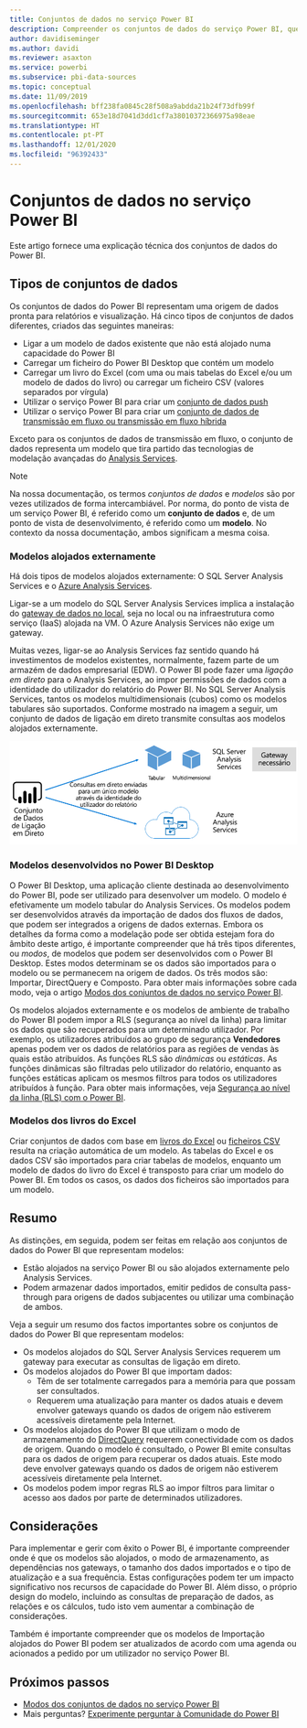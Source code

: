 ```yaml
---
title: Conjuntos de dados no serviço Power BI
description: Compreender os conjuntos de dados do serviço Power BI, que representam uma origem de dados pronta para relatórios e visualização.
author: davidiseminger
ms.author: davidi
ms.reviewer: asaxton
ms.service: powerbi
ms.subservice: pbi-data-sources
ms.topic: conceptual
ms.date: 11/09/2019
ms.openlocfilehash: bff238fa0845c28f508a9abdda21b24f73dfb99f
ms.sourcegitcommit: 653e18d7041d3dd1cf7a38010372366975a98eae
ms.translationtype: HT
ms.contentlocale: pt-PT
ms.lasthandoff: 12/01/2020
ms.locfileid: "96392433"
---
```

# <a name="datasets-in-the-power-bi-service"></a>Conjuntos de dados no serviço Power BI

Este artigo fornece uma explicação técnica dos conjuntos de dados do Power BI.

## <a name="dataset-types"></a>Tipos de conjuntos de dados

Os conjuntos de dados do Power BI representam uma origem de dados pronta para relatórios e visualização. Há cinco tipos de conjuntos de dados diferentes, criados das seguintes maneiras:

- Ligar a um modelo de dados existente que não está alojado numa capacidade do Power BI
- Carregar um ficheiro do Power BI Desktop que contém um modelo
- Carregar um livro do Excel (com uma ou mais tabelas do Excel e/ou um modelo de dados do livro) ou carregar um ficheiro CSV (valores separados por vírgula)
- Utilizar o serviço Power BI para criar um [conjunto de dados push](../developer/automation/walkthrough-push-data.md)
- Utilizar o serviço Power BI para criar um [conjunto de dados de transmissão em fluxo ou transmissão em fluxo híbrida](service-real-time-streaming.md)

Exceto para os conjuntos de dados de transmissão em fluxo, o conjunto de dados representa um modelo que tira partido das tecnologias de modelação avançadas do [Analysis Services](/analysis-services/analysis-services-overview).

> [!NOTE]
> Na nossa documentação, os termos _conjuntos de dados_ e _modelos_ são por vezes utilizados de forma intercambiável. Por norma, do ponto de vista de um serviço Power BI, é referido como um **conjunto de dados** e, de um ponto de vista de desenvolvimento, é referido como um **modelo**. No contexto da nossa documentação, ambos significam a mesma coisa.

### <a name="external-hosted-models"></a>Modelos alojados externamente

Há dois tipos de modelos alojados externamente: O SQL Server Analysis Services e o [Azure Analysis Services](/azure/analysis-services/analysis-services-overview).

Ligar-se a um modelo do SQL Server Analysis Services implica a instalação do [gateway de dados no local](service-gateway-onprem.md), seja no local ou na infraestrutura como serviço (IaaS) alojada na VM. O Azure Analysis Services não exige um gateway.

Muitas vezes, ligar-se ao Analysis Services faz sentido quando há investimentos de modelos existentes, normalmente, fazem parte de um armazém de dados empresarial (EDW). O Power BI pode fazer uma _ligação em direto_ para o Analysis Services, ao impor permissões de dados com a identidade do utilizador do relatório do Power BI. No SQL Server Analysis Services, tantos os modelos multidimensionais (cubos) como os modelos tabulares são suportados. Conforme mostrado na imagem a seguir, um conjunto de dados de ligação em direto transmite consultas aos modelos alojados externamente.

![Um conjunto de dados de Ligação em Direto transmite consultas ativos a um modelo alojado externamente](media/service-datasets-understand/live-connection-dataset.png)

### <a name="power-bi-desktop-developed-models"></a>Modelos desenvolvidos no Power BI Desktop

O Power BI Desktop, uma aplicação cliente destinada ao desenvolvimento do Power BI, pode ser utilizado para desenvolver um modelo. O modelo é efetivamente um modelo tabular do Analysis Services. Os modelos podem ser desenvolvidos através da importação de dados dos fluxos de dados, que podem ser integrados a origens de dados externas. Embora os detalhes da forma como a modelação pode ser obtida estejam fora do âmbito deste artigo, é importante compreender que há três tipos diferentes, ou _modos_, de modelos que podem ser desenvolvidos com o Power BI Desktop. Estes modos determinam se os dados são importados para o modelo ou se permanecem na origem de dados. Os três modos são: Importar, DirectQuery e Composto. Para obter mais informações sobre cada modo, veja o artigo [Modos dos conjuntos de dados no serviço Power BI](service-dataset-modes-understand.md).

Os modelos alojados externamente e os modelos de ambiente de trabalho do Power BI podem impor a RLS (segurança ao nível da linha) para limitar os dados que são recuperados para um determinado utilizador. Por exemplo, os utilizadores atribuídos ao grupo de segurança **Vendedores** apenas podem ver os dados de relatórios para as regiões de vendas às quais estão atribuídos. As funções RLS são _dinâmicas_ ou _estáticas_. As funções dinâmicas são filtradas pelo utilizador do relatório, enquanto as funções estáticas aplicam os mesmos filtros para todos os utilizadores atribuídos à função. Para obter mais informações, veja [Segurança ao nível da linha (RLS) com o Power BI](../admin/service-admin-rls.md).

### <a name="excel-workbook-models"></a>Modelos dos livros do Excel

Criar conjuntos de dados com base em [livros do Excel](service-excel-workbook-files.md) ou [ficheiros CSV](service-comma-separated-value-files.md) resulta na criação automática de um modelo. As tabelas do Excel e os dados CSV são importados para criar tabelas de modelos, enquanto um modelo de dados do livro do Excel é transposto para criar um modelo do Power BI. Em todos os casos, os dados dos ficheiros são importados para um modelo.

## <a name="summary"></a>Resumo

As distinções, em seguida, podem ser feitas em relação aos conjuntos de dados do Power BI que representam modelos:

- Estão alojados na serviço Power BI ou são alojados externamente pelo Analysis Services.
- Podem armazenar dados importados, emitir pedidos de consulta pass-through para origens de dados subjacentes ou utilizar uma combinação de ambos.

Veja a seguir um resumo dos factos importantes sobre os conjuntos de dados do Power BI que representam modelos:

- Os modelos alojados do SQL Server Analysis Services requerem um gateway para executar as consultas de ligação em direto.
- Os modelos alojados do Power BI que importam dados:
  - Têm de ser totalmente carregados para a memória para que possam ser consultados.
  - Requerem uma atualização para manter os dados atuais e devem envolver gateways quando os dados de origem não estiverem acessíveis diretamente pela Internet.
- Os modelos alojados do Power BI que utilizam o modo de armazenamento do [DirectQuery](desktop-directquery-about.md) requerem conectividade com os dados de origem. Quando o modelo é consultado, o Power BI emite consultas para os dados de origem para recuperar os dados atuais. Este modo deve envolver gateways quando os dados de origem não estiverem acessíveis diretamente pela Internet.
- Os modelos podem impor regras RLS ao impor filtros para limitar o acesso aos dados por parte de determinados utilizadores.

## <a name="considerations"></a>Considerações

Para implementar e gerir com êxito o Power BI, é importante compreender onde é que os modelos são alojados, o modo de armazenamento, as dependências nos gateways, o tamanho dos dados importados e o tipo de atualização e a sua frequência. Estas configurações podem ter um impacto significativo nos recursos de capacidade do Power BI. Além disso, o próprio design do modelo, incluindo as consultas de preparação de dados, as relações e os cálculos, tudo isto vem aumentar a combinação de considerações.

Também é importante compreender que os modelos de Importação alojados do Power BI podem ser atualizados de acordo com uma agenda ou acionados a pedido por um utilizador no serviço Power BI.

## <a name="next-steps"></a>Próximos passos

- [Modos dos conjuntos de dados no serviço Power BI](service-dataset-modes-understand.md)
- Mais perguntas? [Experimente perguntar à Comunidade do Power BI](https://community.powerbi.com/)

